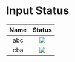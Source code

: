 # Input Status
|Name|Status|
|:-:|:-:|
|abc|![](https://img.shields.io/static/v1?label=last+seen&message=offline&color=red&cacheSeconds=30)|
|cba|![](https://img.shields.io/static/v1?label=last+seen&message=offline&color=red&cacheSeconds=30)|
